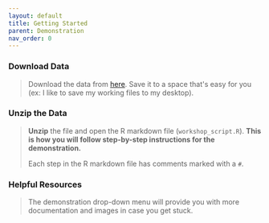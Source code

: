 ```yaml
---
layout: default
title: Getting Started
parent: Demonstration
nav_order: 0
---
```


### **Download Data**
> Download the data from [here](https://github.com/mefrazi2/mapping-with-r/blob/1084f9e37a3b9336a98240890f1f6cf1efc760b2/data/mapping_w_r_data.zip). Save it to a space that's easy for you (ex: I like to save my working files to my desktop). 

### **Unzip the Data**
> **Unzip** the file and open the R markdown file (`workshop_script.R`). **This is how you will follow step-by-step instructions for the demonstration.**
> 
> Each step in the R markdown file has comments marked with a `#`.

### **Helpful Resources**
> The demonstration drop-down menu will provide you with more documentation and images in case you get stuck. 

